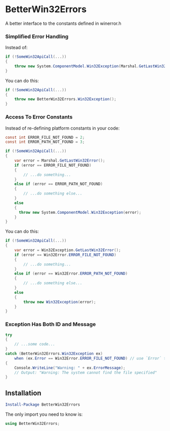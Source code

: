 # BetterWin32Errors

A better interface to the constants defined in winerror.h

### Simplified Error Handling

Instead of:

```csharp
if (!SomeWin32ApiCall(...))
{
    throw new System.ComponentModel.Win32Exception(Marshal.GetLastWin32Error());
}
```

You can do this:

```csharp
if (!SomeWin32ApiCall(...))
{
    throw new BetterWin32Errors.Win32Exception();
}
```

### Access To Error Constants

Instead of re-defining platform constants in your code:

```csharp
const int ERROR_FILE_NOT_FOUND = 2;
const int ERROR_PATH_NOT_FOUND = 3;

if (!SomeWin32ApiCall(...))
{
    var error = Marshal.GetLastWin32Error();
    if (error == ERROR_FILE_NOT_FOUND)
    {
        // ...do something...
    }
    else if (error == ERROR_PATH_NOT_FOUND)
    {
        // ...do something else...
    }
    else
    {
      throw new System.ComponentModel.Win32Exception(error);
    }
}
```

You can do this:

```csharp
if (!SomeWin32ApiCall(...))
{
    var error = Win32Exception.GetLastWin32Error();
    if (error == Win32Error.ERROR_FILE_NOT_FOUND)
    {
        // ...do something...
    }
    else if (error == Win32Error.ERROR_PATH_NOT_FOUND)
    {
        // ...do something else...
    }
    else
    {
        throw new Win32Exception(error);
    }
}
```

### Exception Has Both ID and Message

```csharp
try
{
    // ...some code...
}
catch (BetterWin32Errors.Win32Exception ex)
	when (ex.Error == Win32Error.ERROR_FILE_NOT_FOUND) // use `Error` to get the error ID
{
	Console.WriteLine("Warning: " + ex.ErrorMessage);
    // Output: "Warning: The system cannot find the file specified"
}
```

## Installation

```powershell
Install-Package BetterWin32Errors
```

The only import you need to know is:

```csharp
using BetterWin32Errors;
```

